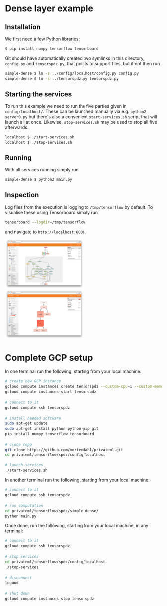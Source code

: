 # Dense layer example

## Installation

We first need a few Python libraries:

```sh
$ pip install numpy tensorflow tensorboard
```

Git should have automatically created two symlinks in this directory, `config.py` and `tensorspdz.py`, that points to support files, but if not then run

```sh
simple-dense $ ln -s ../config/localhost/config.py config.py
simple-dense $ ln -s ../tensorspdz.py tensorspdz.py
```


## Starting the services

To run this example we need to run the five parties given in `config/localhost/`. These can be launched manually via e.g. `python2 server0.py` but there's also a convenient `start-services.sh` script that will launch all at once. Likewise, `stop-services.sh` may be used to stop all five afterwards.

```sh
localhost $ ./start-services.sh
localhost $ ./stop-services.sh
```

## Running

With all services running simply run

```sh
simple-dense $ python2 main.py
```

## Inspection

Log files from the execution is logging to `/tmp/tensorflow` by default. To visualise these using Tensorboard simply run

```sh
tensorboard --logdir=/tmp/tensorflow
```

and navigate to `http://localhost:6006`.

<img src="role-operations.png" width="50%" />
<img src="compute-time.png" width="50%" />

# Complete GCP setup

In one terminal run the following, starting from your local machine:

```sh
# create new GCP instance
gcloud compute instances create tensorspdz --custom-cpu=1 --custom-memory=6GB
gcloud compute instances start tensorspdz

# connect to it
gcloud compute ssh tensorspdz

# install needed software
sudo apt-get update
sudo apt-get install python python-pip git
pip install numpy tensorflow tensorboard

# clone repo
git clone https://github.com/mortendahl/privateml.git
cd privateml/tensorflow/spdz/config/localhost

# launch services
./start-services.sh
```

In another terminal run the following, starting from your local machine:

```sh
# connect to it
gcloud compute ssh tensorspdz

# run computation
cd privateml/tensorflow/spdz/simple-dense/
python main.py
```

Once done, run the following, starting from your local machine, in any terminal:

```sh
# connect to it
gcloud compute ssh tensorspdz

# stop services
cd privateml/tensorflow/spdz/config/localhost
./stop-services

# disconnect
logoud

# shut down
gcloud compute instances stop tensorspdz
```